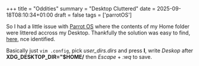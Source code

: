 +++
title = "Oddities"
summary = "Desktop Cluttered"
date = 2025-09-18T08:10:34+01:00
draft = false
tags = ['parrotOS']

So I had a little issue with [Parrot OS](https://www.parrotsec.org/) where the contents of my Home folder were littered accross my Desktop.
Thankfully the solution was easy to find, [here](forums.linuxmint.com/viewtopic.php?t=222560), nce identified.

Basically just `vim .config`, pick *user_dirs.dirs* and press **I**, write *Deskop* after **XDG_DESKTOP_DIR="$HOME/** then  *Escape* + *:wq* to save.
